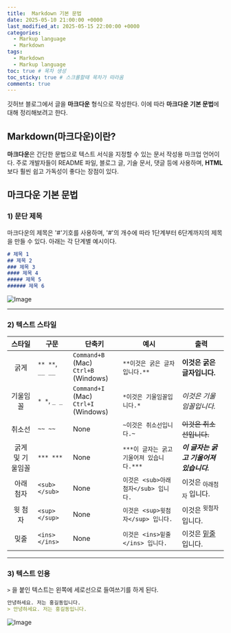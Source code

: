 ```yaml
---
title:  Markdown 기본 문법
date: 2025-05-10 21:00:00 +0000
last_modified_at: 2025-05-15 22:00:00 +0000
categories: 
  - Markup language
  - Markdown
tags:
  - Markdown
  - Markup language
toc: true # 목차 생성
toc_sticky: true # 스크롤할때 목차가 따라옴
comments: true
---
```

깃허브 블로그에서 글을 **마크다운** 형식으로 작성한다.
이에 따라 **마크다운 기본 문법**에 대해 정리해보려고 한다.

## **Markdown(마크다운)이란?**

**마크다운**은 간단한 문법으로 텍스트 서식을 지정할 수 있는 문서 작성용 마크업 언어이다.
주로 개발자들이 README 파일, 블로그 글, 기술 문서, 댓글 등에 사용하며, **HTML**보다 훨씬 쉽고 가독성이 좋다는 장점이 있다.


## **마크다운 기본 문법**
### 1) 문단 제목
마크다운의 제목은 '#'기호를 사용하며, '#'의 개수에 따라 1단계부터 6단계까지의 제목을 만들 수 있다.
아래는 각 단계별 예시이다.


```markdown 
# 제목 1 
## 제목 2 
### 제목 3 
#### 제목 4 
##### 제목 5 
###### 제목 6 
```
![Image](https://github.com/user-attachments/assets/8c9664c0-37a8-43aa-9fa3-0987ac3b856d)

------------
### 2) 텍스트 스타일

| 스타일      | 구문                            | 단축키                                  | 예시                        | 출력                   |
|:-------------:|---------------------------------|------------------------------------------|-----------------------------|------------------------|
|   굵게     | `** **`, `__ __`       | `Command+B` (Mac)<br>`Ctrl+B` (Windows) | `**이것은 굵은 글자입니다.**`     | **이것은 굵은 글자입니다.** |
| 기울임꼴    | `* *`, `_ _`           | `Command+I` (Mac)<br>`Ctrl+I` (Windows) | `*이것은 기울임꼴입니다.*`      | *이것은 기울임꼴입니다.*  |
|취소선       | `~~ ~~`                | None                                    | 	`~이것은 취소선입니다.~` | ~~이것은 취소선입니다.~~ | 
| 굵게 및 기울임꼴 | `*** ***`       | None                                    | `***이 글자는 굵고 기울어져 있습니다.***` | ***이 글자는 굵고 기울어져 있습니다.*** |
|아래 첨자    | `<sub> </sub>`         | None                                    | `이것은 <sub>아래 첨자</sub> 입니다.` | 이것은 <sub>아래첨자</sub> 입니다. | 
|윗 첨자     | `<sup> </sup>`         | None                                    | `이것은 <sup>윗첨자</sup> 입니다.` | 이것은 <sup>윗첨자</sup> 입니다. |
|밎줄        | `<ins> </ins>`         | None                                    | `이것은 <ins>밑줄</ins> 입니다.` | 이것은 <ins>밑줄</ins> 입니다. |

------------
### 3) 텍스트 인용
`>` 을 붙인 텍스트는 왼쪽에 세로선으로 들여쓰기를 하게 된다.
```markdown 
안녕하세요. 저는 홍길동입니다.
> 안녕하세요. 저는 홍길동입니다. 
```
![Image](https://github.com/user-attachments/assets/365e8dc7-b7ad-4263-9ef1-7825f5c410e0)
